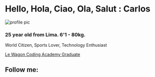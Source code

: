<html>
  <head>
    <title>Carlos' Profile Website</title>
    <meta name="Carlos Aguirre Personal Website" content="Brief description to Carlos' life">
    <meta charset="UTF-8">
    <link rel="stylesheet" href="https://use.fontawesome.com/releases/v6.1.2/css/all.css">
  </head>
  <body>
    <h1>Hello, Hola, Ciao, Ola, Salut : Carlos</h1>
    <img src="../profile/images/trial.png" alt="profile pic">
    <h3>25 year old from Lima. 6'1 - 80kg.</h3>
    <p>World Citizen, Sports Lover, Technology Enthusiast</p>
    <a href="https://www.lewagon.com" target="_blank">Le Wagon Coding Academy Graduate</a>
    <h2>Follow me:</h2>
    <a href="https://www.instagram.com/carlostag18/" taget="_blank"><i class="fa-brands fa-instagram"></i></a>
    <a href="https://twitter.com/CTAGUIRRE98" taget="_blank"><i class="fa-brands fa-twitter"></i></a>
    <a href="https://www.linkedin.com/in/carlos-aguirre-04a27a15a/" taget="_blank"><i class="fa-brands fa-linkedin"></i></a>
  </body>
</html>
